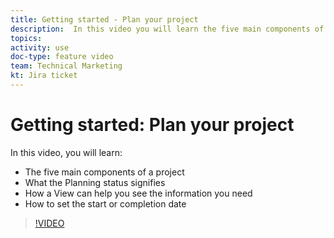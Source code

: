 ```yaml
---
title: Getting started - Plan your project
description:  In this video you will learn the five main components of a project, what the Planning status signifies, how a view can help you see the information you need and how to set the start or completion date.
topics: 
activity: use
doc-type: feature video
team: Technical Marketing
kt: Jira ticket
---
```

# Getting started: Plan your project

In this video, you will learn:

* The five main components of a project
* What the Planning status signifies
* How a View can help you see the information you need
* How to set the start or completion date

>[!VIDEO](https://video.tv.adobe.com/v/335086/?quality=12)